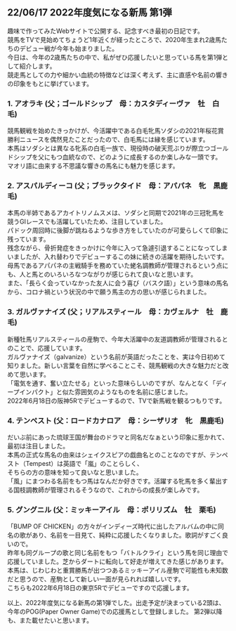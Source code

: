 ##  22/06/17  2022年度気になる新馬 第1弾 
趣味で作ってみたWebサイトで公開する、記念すべき最初の日記です。<br>
競馬をTVで見始めてちょうど1年近くが経ったところで、2020年生まれ2歳馬たちのデビュー戦が今年も始まりました。<br>
今日は、今年の2歳馬たちの中で、私がぜひ応援したいと思っている馬を第1弾として紹介します。<br>
競走馬としての力や細かい血統の特徴などは深く考えず、主に直感や名前の響きの印象をもとに挙げています。<br>

### 1. アオラキ (父；ゴールドシップ　母：カスタディーヴァ　牡　白毛)<br>
競馬観戦を始めたきっかけが、今活躍中である白毛牝馬ソダシの2021年桜花賞勝利ニュースを偶然見たことだったので、白毛馬には縁を感じています。<br>
本馬はソダシとは異なる牝系の白毛一族で、現役時の破天荒ぶりが際立つゴールドシップを父にもつ血統なので、どのように成長するのか楽しみな一頭です。<br>
マオリ語に由来する不思議な響きの馬名にも魅力を感じます。<br>

### 2. アスパルディーコ (父；ブラックタイド　母：アパパネ　牝　黒鹿毛)<br> 
本馬の半姉であるアカイトリノムスメは、ソダシと同期で2021年の三冠牝馬を競うGIレースでも活躍していたため、注目していました。<br>
パドック周回時に後脚が跳ねるような歩き方をしていたのが可愛らしくて印象に残っています。<br>
残念ながら、骨折発症をきっかけに今年に入って急遽引退することになってしまいましたが、入れ替わりでデビューするこの妹に続きの活躍を期待したいです。<br>
母馬であるアパパネの主戦騎手を務めていた蛯名調教師が管理されるという点にも、人と馬とのいろいろなつながりが感じられて良いなと思います。<br>
また、「長らく会っていなかった友人に会う喜び（バスク語）」という意味の馬名から、コロナ禍という状況の中で願う馬主の方の思いが感じられました。<br>

### 3. ガルヴァナイズ (父；リアルスティール　母：カヴェルナ　牡　鹿毛)<br> 
新種牡馬リアルスティールの産駒で、今年大活躍中の友道調教師が管理されるとのことで、応援しています。<br>
ガルヴァナイズ（galvanize）という名前が英語だったことを、実は今日初めて知りました。新しい言葉を自然に学べることこそ、競馬観戦の大きな魅力だと改めて思います。<br>
「電気を通す、奮い立たせる」といった意味らしいのですが、なんとなく「ディープインパクト」と似た雰囲気のようなものを名前に感じました。<br>
2022年6月18日の阪神5Rでデビューするので、TVで新馬戦を観るつもりです。<br>
 
### 4. テンペスト (父：ロードカナロア　母：シーザリオ　牝　黒鹿毛)<br> 
だいぶ前にあった琉球王国が舞台のドラマと同名だなぁという印象に惹かれて、最初は注目しました。<br>
本馬の正式な馬名の由来はシェイクスピアの戯曲名とのことなのですが、テンペスト（Tempest）は英語で「嵐」のことらしく、<br>
そちらの方の意味を知って良いなと思いました。<br>
「風」にまつわる名前をもつ馬はなんだか好きです。活躍する牝馬を多く輩出する国枝調教師が管理されるそうなので、これからの成長が楽しみです。<br>

### 5. グングニル (父：ミッキーアイル　母：ポリリズム　牡　栗毛)<br> 
「BUMP OF CHICKEN」の方々がインディーズ時代に出したアルバムの中に同名の歌があり、名前を一目見て、純粋に応援したくなりました。歌詞がすごく良いので。<br>
昨年も同グループの歌と同じ名前をもつ「バトルクライ」という馬を同じ理由で応援していました。芝からダートに転向して好走が増えてきた感じがあります。<br>
本馬は、じわじわと重賞勝馬が出つつあるミッキーアイル産駒で可能性も未知数だと思うので、産駒として新しい一面が見られれば嬉しいです。<br>
こちらも2022年6月18日の東京5Rでデビューですので応援します。<br>

以上、2022年度気になる新馬の第1弾でした。出走予定が決まっている2頭は、今年のPOG(Paper Owner Game)での応援馬として登録しました。
第2弾以降も、また載せたいと思います。
